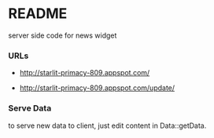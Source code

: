 # README #

server side code for news widget

### URLs ###

* http://starlit-primacy-809.appspot.com/

* http://starlit-primacy-809.appspot.com/update/

### Serve Data ###
to serve new data to client, just edit content in Data::getData. 
